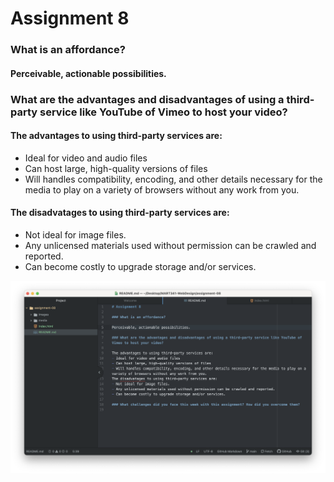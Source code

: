 # Assignment 8

### What is an affordance?

#### Perceivable, actionable possibilities.

### What are the advantages and disadvantages of using a third-party service like YouTube of Vimeo to host your video?

#### The advantages to using third-party services are:
- Ideal for video and audio files
- Can host large, high-quality versions of files
- Will handles compatibility, encoding, and other details necessary for the media to play on a variety of browsers without any work from you.

#### The disadvatages to using third-party services are:
- Not ideal for image files.
- Any unlicensed materials used without permission can be crawled and reported.
- Can become costly to upgrade storage and/or services.

![Screenshot](images/Screenshot-assignment08.png)
